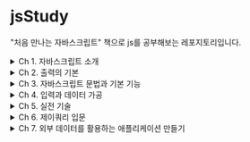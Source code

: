 # jsStudy
 "처음 만나는 자바스크립트" 책으로 js를 공부해보는 레포지토리입니다.

<details>
<summary>Ch 1. 자바스크립트 소개</summary>
<div markdown="1">

- [x] 1-1. 자바스크립트를 배우려는 여러분에게
- [x] 1-2. 자바스크립트의 정체는?
- [x] 1-3. 자바스크립트 '프로그래밍'과 동작 구조
- [x] 1-4. 각 장의 개요
- [x] 1-5. 도구 준비하기
- [x] 1-6. 예제 데이터 다운로드
- [x] 1-7. 템플릿을 준비한 후 출발!

</div>
</details>

<details>
<summary>Ch 2. 출력의 기본</summary>
<div markdown="1">

- [x] 2-1. 콘솔에 출력하기
- [x] 2-2. 자바스크립트는 어디에 작성하는가?
- [x] 2-3. 다이얼로그 박스 표시
- [x] 2-4. HTML 변경하기

</div>
</details>

<details>
<summary>Ch 3. 자바스크립트 문법과 기본 기능</summary>
<div markdown="1">

- [x] 3-1. 확인 다이얼로 박스 표시하기
- [x] 3-2. 입력 내용에 따라 동작 변경하기
- [x] 3-3. 동작의 범위를 넓히자
- [x] 3-4. 숫자 맞추기 게임
- [x] 3-5. 시간에 따라 다른 메시지 표시하기
- [x] 3-6. 1장, 2장, 3장...이라고 출력
- [x] 3-7. 콘솔로 몬스터를 물리치자
- [ ] 3-8. 세금 포함 가격 계산하기
- [ ] 3-9. FizzBuzz
- [ ] 3-10. 항목을 리스트로 표시하기
- [ ] 3-11. 아이템 가격과 재고 표시하기

</div>
</details>

<details>
<summary>Ch 4. 입력과 데이터 가공</summary>
<div markdown="1">

- [ ] 4-1. 폼의 입력 내용 가져오기
- [ ] 4-2. 알기 쉽게 날짜/시간 표시하기
- [ ] 4-3. '0'을 붙여서 자릿수 맞추기
- [ ] 4-4. 소수점 자릿수 버리기

</div>
</details>

<details>
<summary>Ch 5. 실전 기술</summary>
<div markdown="1">

- [ ] 5-1. 카운트다운 타이머
- [ ] 5-2. 풀다운 메뉴로 페이지 이동하기
- [ ] 5-3. 설문지 응답은 한 번만!
- [ ] 5-4. 사진 변경하기
- [ ] 5-5. 슬라이드쇼

</div>
</details>

<details>
<summary>Ch 6. 제이쿼리 입문</summary>
<div markdown="1">

- [ ] 6-1. 열렸다 닫혔다 하는 내비게이션 메뉴
- [ ] 6-2. 박스 열고 닫기
- [ ] 6-3. 공석 상황 확인

</div>
</details>

<details>
<summary>Ch 7. 외부 데이터를 활용하는 애플리케이션 만들기</summary>
<div markdown="1">

- [ ] 7-1. 최신 기사를 목록으로 표시하기
- [ ] 7-2. 웹 API를 사용해 보자

</div>
</details>
